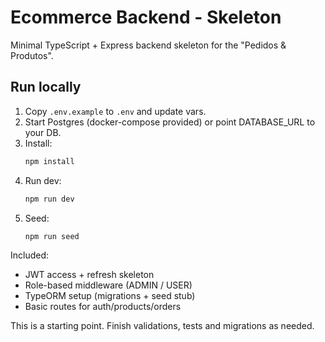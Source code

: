 # Ecommerce Backend - Skeleton

Minimal TypeScript + Express backend skeleton for the "Pedidos & Produtos".

## Run locally

1. Copy `.env.example` to `.env` and update vars.
2. Start Postgres (docker-compose provided) or point DATABASE_URL to your DB.
3. Install:
   ```bash
   npm install
   ```
4. Run dev:
   ```bash
   npm run dev
   ```
5. Seed:
   ```bash
   npm run seed
   ```

Included:
- JWT access + refresh skeleton
- Role-based middleware (ADMIN / USER)
- TypeORM setup (migrations + seed stub)
- Basic routes for auth/products/orders

This is a starting point. Finish validations, tests and migrations as needed.
